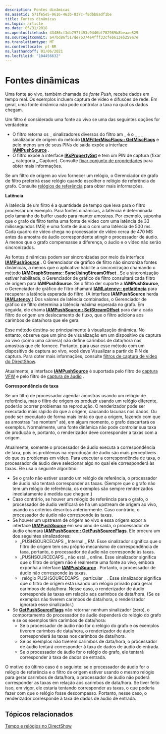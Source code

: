 ```yaml
---
description: Fontes dinâmicas
ms.assetid: 571fe5e5-9616-463b-837c-f8dbb8adf1be
title: Fontes dinâmicas
ms.topic: article
ms.date: 05/31/2018
ms.openlocfilehash: 43486cf3db797f493c9446bf782989b8beaae829
ms.sourcegitcommit: a47bd86f517de76374e4fff33cfeb613eb259a7e
ms.translationtype: MT
ms.contentlocale: pt-BR
ms.lasthandoff: 01/06/2021
ms.locfileid: "104456632"
---
```

# <a name="live-sources"></a>Fontes dinâmicas

Uma fonte ao vivo, também chamada de *fonte Push*, recebe dados em tempo real. Os exemplos incluem captura de vídeo e difusões de rede. Em geral, uma fonte dinâmica não pode controlar a taxa na qual os dados chegam.

Um filtro é considerado uma fonte ao vivo se uma das seguintes opções for verdadeira:

-   O filtro retorna os \_ sinalizadores diversos do filtro am \_ é o \_ \_ \_ sinalizador de origem do método [**IAMFilterMiscFlags:: GetMiscFlags**](/windows/desktop/api/Strmif/nf-strmif-iamfiltermiscflags-getmiscflags) e pelo menos um de seus PINs de saída expõe a interface [**IAMPushSource**](/windows/desktop/api/Strmif/nn-strmif-iampushsource) .
-   O filtro expõe a interface [**IKsPropertySet**](ikspropertyset.md) e tem um PIN de captura (fixar \_ categoria \_ Capture). Consulte [fixar conjunto de propriedades](pin-property-set.md) para obter mais informações.

Se um filtro de origem ao vivo fornecer um relógio, o Gerenciador de grafo de filtro preferirá esse relógio quando escolher o relógio de referência do grafo. Consulte [relógios de referência](reference-clocks.md) para obter mais informações.

**Latência**

A latência de um filtro é a quantidade de tempo que leva para o filtro processar um exemplo. Para fontes dinâmicas, a latência é determinada pelo tamanho do buffer usado para manter amostras. Por exemplo, suponha que o grafo de filtro tenha uma fonte de vídeo com uma latência de 33 milissegundos (MS) e uma fonte de áudio com uma latência de 500 ms. Cada quadro de vídeo chega no processador de vídeo cerca de 470 MS antes da amostra de áudio correspondente atingir o processador de áudio. A menos que o grafo compensasse a diferença, o áudio e o vídeo não serão sincronizados.

As fontes dinâmicas podem ser sincronizadas por meio da interface [**IAMPushSource**](/windows/desktop/api/Strmif/nn-strmif-iampushsource) . O Gerenciador de gráfico de filtro não sincroniza fontes dinâmicas, a menos que o aplicativo habilite a sincronização chamando o método [**IAMGraphStreams:: SyncUsingStreamOffset**](/windows/desktop/api/Strmif/nf-strmif-iamgraphstreams-syncusingstreamoffset) . Se a sincronização estiver habilitada, o Gerenciador de gráfico de filtro consultará cada filtro de origem para **IAMPushSource**. Se o filtro der suporte a **IAMPushSource**, o Gerenciador de gráfico de filtro chamará [**IAMLatency:: getlatência**](/windows/desktop/api/Strmif/nf-strmif-iamlatency-getlatency) para recuperar a latência esperada do filtro. (A interface **IAMPushSource** herda [**IAMLatency**](/windows/desktop/api/Strmif/nn-strmif-iamlatency).) Dos valores de latência combinados, o Gerenciador de gráfico de filtro determina a latência máxima esperada no grafo. Em seguida, ele chama [**IAMPushSource:: SetStreamOffset**](/windows/desktop/api/Strmif/nf-strmif-iampushsource-setstreamoffset) para dar a cada filtro de origem um deslocamento de fluxo, que o filtro adiciona aos carimbos de data/hora que ele gera.

Esse método destina-se principalmente à visualização dinâmica. No entanto, observe que um pino de visualização em um dispositivo de captura ao vivo (como uma câmera) não define carimbos de data/hora nas amostras que ele fornece. Portanto, para usar esse método com um dispositivo de captura ao vivo, você deve Visualizar a partir do PIN de captura. Para obter mais informações, consulte [filtros de captura de vídeo do DirectShow](directshow-video-capture-filters.md).

Atualmente, a interface [**IAMPushSource**](/windows/desktop/api/Strmif/nn-strmif-iampushsource) é suportada pelo filtro de [captura VFW](vfw-capture-filter.md) e pelo filtro de [captura de áudio](audio-capture-filter.md) .

**Correspondência de taxa**

Se um filtro de processador agendar amostras usando um relógio de referência, mas o filtro de origem os produzir usando um relógio diferente, poderão ocorrer problemas na reprodução. O renderizador pode ser executado mais rápido do que a origem, causando lacunas nos dados. Ou pode ser executado de forma mais lenta do que a origem, fazendo com que as amostras "se montem" até, em algum momento, o grafo descartará os exemplos. Normalmente, uma fonte dinâmica não pode controlar sua taxa de produção e, portanto, o renderizador deve corresponder a taxas com a origem.

Atualmente, somente o processador de áudio executa a correspondência de taxa, pois os problemas na reprodução de áudio são mais perceptíveis do que os problemas em vídeo. Para executar a correspondência de taxa, o processador de áudio deve selecionar algo no qual ele corresponderá às taxas. Ele usa o seguinte algoritmo:

-   Se o grafo não estiver usando um relógio de referência, o processador de áudio não tentará corresponder as taxas. (Sempre que o grafo não tem um relógio de referência, os exemplos são sempre renderizados imediatamente à medida que chegam.)
-   Caso contrário, se houver um relógio de referência para o grafo, o processador de áudio verificará se há um upstream de origem ao vivo, usando os critérios descritos anteriormente. Caso contrário, o processador de áudio não corresponde às taxas.
-   Se houver um upstream de origem ao vivo e essa origem expor a interface [**IAMPushSource**](/windows/desktop/api/Strmif/nn-strmif-iampushsource) em seu pino de saída, o processador de áudio chamará [**IAMPushSource:: GetPushSourceFlags**](/windows/desktop/api/Strmif/nf-strmif-iampushsource-getpushsourceflags). Ele procura um dos seguintes sinalizadores:
    -   \_PUSHSOURCECAPS \_ Internal \_ RM. Esse sinalizador significa que o filtro de origem tem seu próprio mecanismo de correspondência de taxa, portanto, o processador de áudio não corresponde às taxas.
    -   \_PUSHSOURCECAPS \_ não está \_ online. Esse sinalizador significa que o filtro de origem não é realmente uma fonte ao vivo, embora exponha a interface [**IAMPushSource**](/windows/desktop/api/Strmif/nn-strmif-iampushsource) . Portanto, o processador de áudio não corresponde às taxas.
    -   \_relógio PUSHSOURCECAPS \_ particular \_ . Esse sinalizador significa que o filtro de origem está usando um relógio privado para gerar carimbos de data/hora. Nesse caso, o renderizador de áudio corresponde às taxas em relação aos carimbos de data/hora. (Se os exemplos não tiverem carimbos de data/hora, o renderizador ignorará esse sinalizador.)
-   Se [**GetPushSourceFlags**](/windows/desktop/api/Strmif/nf-strmif-iampushsource-getpushsourceflags) não retornar nenhum sinalizador (zero), o comportamento do processador de áudio dependerá do relógio do grafo e se os exemplos têm carimbos de data/hora:
    -   Se o processador de áudio não for o relógio do grafo e os exemplos tiverem carimbos de data/hora, o renderizador de áudio corresponderá às taxas nos carimbos de data/hora.
    -   Se os exemplos não tiverem carimbos de data/hora, o processador de áudio tentará corresponder à taxa de dados de áudio de entrada.
    -   Se o processador de áudio for o relógio do grafo, ele tentará corresponder à taxa de dados de entrada.

O motivo do último caso é o seguinte: se o processador de áudio for o relógio de referência e o filtro de origem estiver usando o mesmo relógio para gerar carimbos de data/hora, o processador de áudio não poderá corresponder as taxas em relação aos carimbos de data/hora. Se tiver feito isso, em vigor, ele estaria tentando corresponder as taxas, o que poderia fazer com que o relógio fosse descompasso. Portanto, nesse caso, o renderizador corresponde à taxa de dados de áudio de entrada.

## <a name="related-topics"></a>Tópicos relacionados

<dl> <dt>

[Tempo e relógios no DirectShow](time-and-clocks-in-directshow.md)
</dt> </dl>

 

 



